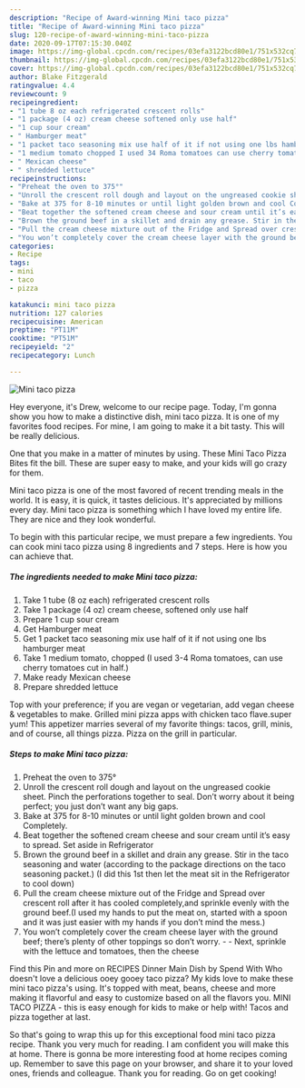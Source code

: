 ```yaml
---
description: "Recipe of Award-winning Mini taco pizza"
title: "Recipe of Award-winning Mini taco pizza"
slug: 120-recipe-of-award-winning-mini-taco-pizza
date: 2020-09-17T07:15:30.040Z
image: https://img-global.cpcdn.com/recipes/03efa3122bcd80e1/751x532cq70/mini-taco-pizza-recipe-main-photo.jpg
thumbnail: https://img-global.cpcdn.com/recipes/03efa3122bcd80e1/751x532cq70/mini-taco-pizza-recipe-main-photo.jpg
cover: https://img-global.cpcdn.com/recipes/03efa3122bcd80e1/751x532cq70/mini-taco-pizza-recipe-main-photo.jpg
author: Blake Fitzgerald
ratingvalue: 4.4
reviewcount: 9
recipeingredient:
- "1 tube 8 oz each refrigerated crescent rolls"
- "1 package (4 oz) cream cheese softened only use half"
- "1 cup sour cream"
- " Hamburger meat"
- "1 packet taco seasoning mix use half of it if not using one lbs hamburger meat"
- "1 medium tomato chopped I used 34 Roma tomatoes can use cherry tomatoes cut in half"
- " Mexican cheese"
- " shredded lettuce"
recipeinstructions:
- "Preheat the oven to 375°"
- "Unroll the crescent roll dough and layout on the ungreased cookie sheet. Pinch the perforations together to seal. Don’t worry about it being perfect; you just don’t want any big gaps."
- "Bake at 375 for 8-10 minutes or until light golden brown and cool Completely."
- "Beat together the softened cream cheese and sour cream until it’s easy to spread. Set aside in Refrigerator"
- "Brown the ground beef in a skillet and drain any grease. Stir in the taco seasoning and water (according to the package directions on the taco seasoning packet.) (I did this 1st then let the meat sit in the Refrigerator to cool down)"
- "Pull the cream cheese mixture out of the Fridge and Spread over crescent roll after it has cooled completely,and sprinkle evenly with the ground beef.(I used my hands to put the meat on, started with a spoon and it was just easier with my hands if you don’t mind the mess.)"
- "You won’t completely cover the cream cheese layer with the ground beef; there’s plenty of other toppings so don’t worry.  Next, sprinkle with the lettuce and tomatoes, then the cheese"
categories:
- Recipe
tags:
- mini
- taco
- pizza

katakunci: mini taco pizza 
nutrition: 127 calories
recipecuisine: American
preptime: "PT11M"
cooktime: "PT51M"
recipeyield: "2"
recipecategory: Lunch

---
```



![Mini taco pizza](https://img-global.cpcdn.com/recipes/03efa3122bcd80e1/751x532cq70/mini-taco-pizza-recipe-main-photo.jpg)

Hey everyone, it's Drew, welcome to our recipe page. Today, I'm gonna show you how to make a distinctive dish, mini taco pizza. It is one of my favorites food recipes. For mine, I am going to make it a bit tasty. This will be really delicious.

One that you make in a matter of minutes by using. These Mini Taco Pizza Bites fit the bill. These are super easy to make, and your kids will go crazy for them.

Mini taco pizza is one of the most favored of recent trending meals in the world. It is easy, it is quick, it tastes delicious. It's appreciated by millions every day. Mini taco pizza is something which I have loved my entire life. They are nice and they look wonderful.


To begin with this particular recipe, we must prepare a few ingredients. You can cook mini taco pizza using 8 ingredients and 7 steps. Here is how you can achieve that.

<!--inarticleads1-->

##### The ingredients needed to make Mini taco pizza:

1. Take 1 tube (8 oz each) refrigerated crescent rolls
1. Take 1 package (4 oz) cream cheese, softened only use half
1. Prepare 1 cup sour cream
1. Get  Hamburger meat
1. Get 1 packet taco seasoning mix use half of it if not using one lbs hamburger meat
1. Take 1 medium tomato, chopped (I used 3-4 Roma tomatoes, can use cherry tomatoes cut in half.)
1. Make ready  Mexican cheese
1. Prepare  shredded lettuce


Top with your preference; if you are vegan or vegetarian, add vegan cheese &amp; vegetables to make. Grilled mini pizza apps with chicken taco flave.super yum! This appetizer marries several of my favorite things: tacos, grill, minis, and of course, all things pizza. Pizza on the grill in particular. 

<!--inarticleads2-->

##### Steps to make Mini taco pizza:

1. Preheat the oven to 375°
1. Unroll the crescent roll dough and layout on the ungreased cookie sheet. Pinch the perforations together to seal. Don’t worry about it being perfect; you just don’t want any big gaps.
1. Bake at 375 for 8-10 minutes or until light golden brown and cool Completely.
1. Beat together the softened cream cheese and sour cream until it’s easy to spread. Set aside in Refrigerator
1. Brown the ground beef in a skillet and drain any grease. Stir in the taco seasoning and water (according to the package directions on the taco seasoning packet.) (I did this 1st then let the meat sit in the Refrigerator to cool down)
1. Pull the cream cheese mixture out of the Fridge and Spread over crescent roll after it has cooled completely,and sprinkle evenly with the ground beef.(I used my hands to put the meat on, started with a spoon and it was just easier with my hands if you don’t mind the mess.)
1. You won’t completely cover the cream cheese layer with the ground beef; there’s plenty of other toppings so don’t worry. -  - Next, sprinkle with the lettuce and tomatoes, then the cheese


Find this Pin and more on RECIPES Dinner Main Dish by Spend With Who doesn&#39;t love a delicious ooey gooey taco pizza? My kids love to make these mini taco pizza&#39;s using. It&#39;s topped with meat, beans, cheese and more making it flavorful and easy to customize based on all the flavors you. MINI TACO PIZZA - this is easy enough for kids to make or help with! Tacos and pizza together at last. 

So that's going to wrap this up for this exceptional food mini taco pizza recipe. Thank you very much for reading. I am confident you will make this at home. There is gonna be more interesting food at home recipes coming up. Remember to save this page on your browser, and share it to your loved ones, friends and colleague. Thank you for reading. Go on get cooking!
